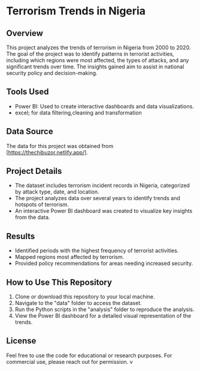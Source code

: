 
# Terrorism Trends in Nigeria
## Overview
This project analyzes the trends of terrorism in Nigeria from 2000 to 2020. The goal of the project was to identify patterns in terrorist activities, including which regions were most affected, the types of attacks, and any significant trends over time. The insights gained aim to assist in national security policy and decision-making.

## Tools Used
- Power BI: Used to create interactive dashboards and data visualizations.
- excel; for data filtering,cleaning and transformation

## Data Source
The data for this project was obtained from [https://thechibuzor.netlify.app/].

## Project Details
- The dataset includes terrorism incident records in Nigeria, categorized by attack type, date, and location.
- The project analyzes data over several years to identify trends and hotspots of terrorism.
- An interactive Power BI dashboard was created to visualize key insights from the data.

## Results
- Identified periods with the highest frequency of terrorist activities.
- Mapped regions most affected by terrorism.
- Provided policy recommendations for areas needing increased security.

## How to Use This Repository
1. Clone or download this repository to your local machine.
2. Navigate to the "data" folder to access the dataset.
3. Run the Python scripts in the "analysis" folder to reproduce the analysis.
4. View the Power BI dashboard for a detailed visual representation of the trends.

## License
Feel free to use the code for educational or research purposes. For commercial use, please reach out for permission.
v
